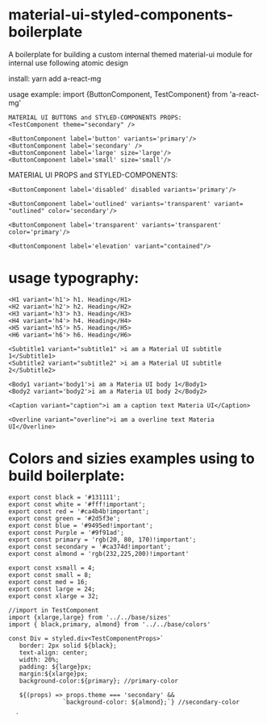 # material-ui-styled-components-boilerplate
A boilerplate for building a custom internal themed material-ui module for internal use following atomic design
   
   install:
     yarn add a-react-mg
   
   usage example:
   import {ButtonComponent, TestComponent} from 'a-react-mg'
    
    MATERIAL UI BUTTONS and STYLED-COMPONENTS PROPS:
    <TestComponent theme="secondary" />

    <ButtonComponent label='button' variants='primary'/>
    <ButtonComponent label='secondary' />
    <ButtonComponent label='large' size='large'/>
    <ButtonComponent label='small' size='small'/>

   MATERIAL UI PROPS and STYLED-COMPONENTS:

    <ButtonComponent label='disabled' disabled variants='primary'/>

    <ButtonComponent label='outlined' variants='transparent' variant= "outlined" color='secondary'/>

    <ButtonComponent label='transparent' variants='transparent' color='primary'/>

    <ButtonComponent label='elevation' variant="contained"/>
     
   
   # usage typography:

    <H1 variant='h1'> h1. Heading</H1>
    <H2 variant='h2'> h2. Heading</H2>
    <H3 variant='h3'> h3. Heading</H3>
    <H4 variant='h4'> h4. Heading</H4>
    <H5 variant='h5'> h5. Heading</H5>
    <H6 variant='h6'> h6. Heading</H6>

    <Subtitle1 variant="subtitle1" >i am a Material UI subtitle 1</Subtitle1>
    <Subtitle2 variant="subtitle2" >i am a Material UI subtitle 2</Subtitle2>

    <Body1 variant='body1'>i am a Materia UI body 1</Body1>
    <Body2 variant='body2'>i am a Materia UI body 2</Body2>

    <Caption variant="caption">i am a caption text Materia UI</Caption>

    <Overline variant="overline">i am a overline text Materia UI</Overline>


   # Colors and sizies examples using to build boilerplate:

    export const black = '#131111';
    export const white = '#fff!important';
    export const red = '#ca4b4b!important';
    export const green = '#2d5f3e';
    export const blue = '#9495ed!important';
    export const Purple = '#9f91ad';
    export const primary = 'rgb(20, 80, 170)!important';
    export const secondary = '#ca374d!important';
    export const almond = 'rgb(232,225,200)!important'

    export const xsmall = 4;
    export const small = 8;
    export const med = 16;
    export const large = 24;
    export const xlarge = 32;  

    //import in TestComponent
    import {xlarge,large} from '../../base/sizes'
    import { black,primary, almond} from '../../base/colors'

    const Div = styled.div<TestComponentProps>`
       border: 2px solid ${black};
       text-align: center;
       width: 20%;
       padding: ${large}px;
       margin:${xlarge}px;
       background-color:${primary}; //primary-color

       ${(props) => props.theme === 'secondary' && 
                   `background-color: ${almond};`} //secondary-color

      `





 